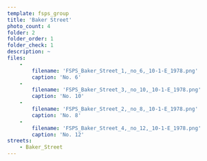 ```yaml
---
template: fsps_group
title: 'Baker Street'
photo_count: 4
folder: 2
folder_order: 1
folder_check: 1
description: ~
files:
    -
        filename: 'FSPS_Baker_Street_1,_no_6,_10-1-E_1978.png'
        caption: 'No. 6'
    -
        filename: 'FSPS_Baker_Street_3,_no_10,_10-1-E_1978.png'
        caption: 'No. 10'
    -
        filename: 'FSPS_Baker_Street_2,_no_8,_10-1-E_1978.png'
        caption: 'No. 8'
    -
        filename: 'FSPS_Baker_Street_4,_no_12,_10-1-E_1978.png'
        caption: 'No. 12'
streets:
    - Baker_Street
---
```

